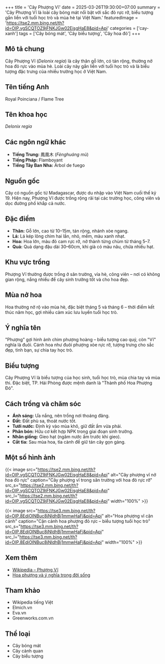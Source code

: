 +++
title = 'Cây Phượng Vĩ'
date = 2025-03-26T19:30:00+07:00
summary = 'Cây Phượng Vĩ là loài cây bóng mát nổi bật với sắc đỏ rực rỡ, biểu tượng gắn liền với tuổi học trò và mùa hè tại Việt Nam.'
featuredImage = 'https://tse2.mm.bing.net/th?id=OIP.vgSCQTOZ9jFNKJGw02EisgHaE8&pid=Api'
categories = ['cay-xanh']
tags = ['Cây bóng mát', 'Cây biểu tượng', 'Cây hoa đỏ']
+++

## Mô tả chung

Cây Phượng Vĩ (*Delonix regia*) là cây thân gỗ lớn, có tán rộng, thường nở hoa đỏ rực vào mùa hè. Loài cây này gắn liền với tuổi học trò và là biểu tượng đặc trưng của nhiều trường học ở Việt Nam.

## Tên tiếng Anh

Royal Poinciana / Flame Tree

## Tên khoa học

*Delonix regia*

## Các ngôn ngữ khác

- **Tiếng Trung:** 鳳凰木 (*Fènghuáng mù*)
- **Tiếng Pháp:** Flamboyant
- **Tiếng Tây Ban Nha:** Árbol de fuego

## Nguồn gốc

Cây có nguồn gốc từ Madagascar, được du nhập vào Việt Nam cuối thế kỷ 19. Hiện nay, Phượng Vĩ được trồng rộng rãi tại các trường học, công viên và dọc đường phố khắp cả nước.

## Đặc điểm

- **Thân:** Gỗ lớn, cao từ 10–15m, tán rộng, nhánh xòe ngang.
- **Lá:** Lá kép lông chim hai lần, nhỏ, mềm, màu xanh nhạt.
- **Hoa:** Hoa lớn, màu đỏ cam rực rỡ, nở thành từng chùm từ tháng 5–7.
- **Quả:** Quả dạng đậu dài 30–60cm, khi già có màu nâu, chứa nhiều hạt.

## Khu vực trồng

Phượng Vĩ thường được trồng ở sân trường, vỉa hè, công viên – nơi có không gian rộng, nắng nhiều để cây sinh trưởng tốt và cho hoa đẹp.

## Mùa nở hoa

Hoa thường nở rộ vào mùa hè, đặc biệt tháng 5 và tháng 6 – thời điểm kết thúc năm học, gợi nhiều cảm xúc lưu luyến tuổi học trò.

## Ý nghĩa tên

"Phượng" gợi hình ảnh chim phượng hoàng – biểu tượng cao quý, còn "Vĩ" nghĩa là đuôi. Cánh hoa như đuôi phượng xòe rực rỡ, tượng trưng cho sắc đẹp, tình bạn, sự chia tay học trò.

## Biểu tượng

Cây Phượng Vĩ là biểu tượng của học sinh, tuổi học trò, mùa chia tay và mùa thi. Đặc biệt, TP. Hải Phòng được mệnh danh là "Thành phố Hoa Phượng Đỏ".

## Cách trồng và chăm sóc

- **Ánh sáng:** Ưa nắng, nên trồng nơi thoáng đãng.
- **Đất:** Đất phù sa, thoát nước tốt.
- **Tưới nước:** Định kỳ vào mùa khô, giữ đất ẩm vừa phải.
- **Phân bón:** Hữu cơ kết hợp NPK trong giai đoạn sinh trưởng.
- **Nhân giống:** Gieo hạt (ngâm nước ấm trước khi gieo).
- **Cắt tỉa:** Sau mùa hoa, tỉa cành để giữ tán cây gọn gàng.

## Một số hình ảnh

{{< image src="https://tse2.mm.bing.net/th?id=OIP.vgSCQTOZ9jFNKJGw02EisgHaE8&pid=Api"
           alt="Cây phượng vĩ nở hoa đỏ rực"
           caption="Cây phượng vĩ trong sân trường với hoa đỏ rực rỡ"
           src_s="https://tse2.mm.bing.net/th?id=OIP.vgSCQTOZ9jFNKJGw02EisgHaE8&pid=Api"
           src_l="https://tse2.mm.bing.net/th?id=OIP.vgSCQTOZ9jFNKJGw02EisgHaE8&pid=Api"
           width="100%" >}}

{{< image src="https://tse3.mm.bing.net/th?id=OIP.8EdiOlNBuc8jNldhBj1mmwHaFj&pid=Api"
           alt="Hoa phượng vĩ cận cảnh"
           caption="Cận cảnh hoa phượng đỏ rực – biểu tượng tuổi học trò"
           src_s="https://tse3.mm.bing.net/th?id=OIP.8EdiOlNBuc8jNldhBj1mmwHaFj&pid=Api"
           src_l="https://tse3.mm.bing.net/th?id=OIP.8EdiOlNBuc8jNldhBj1mmwHaFj&pid=Api"
           width="100%" >}}

## Xem thêm

- [Wikipedia – Phượng Vĩ](https://vi.wikipedia.org/wiki/Phượng_vĩ)
- [Hoa phượng và ý nghĩa trong đời sống](https://elmich.vn/blog/hoa-phuong.html)

## Tham khảo

- Wikipedia tiếng Việt
- Elmich.vn
- Eva.vn
- Greenworks.com.vn

## Thể loại

- Cây bóng mát
- Cây cảnh quan
- Cây biểu tượng
